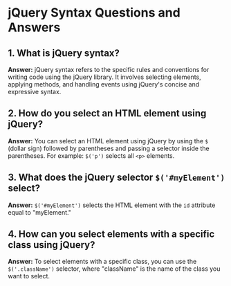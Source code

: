 # jQuery Syntax Questions and Answers

## 1. What is jQuery syntax?

**Answer:** jQuery syntax refers to the specific rules and conventions for writing code using the jQuery library. It involves selecting elements, applying methods, and handling events using jQuery's concise and expressive syntax.

## 2. How do you select an HTML element using jQuery?

**Answer:** You can select an HTML element using jQuery by using the `$` (dollar sign) followed by parentheses and passing a selector inside the parentheses. For example: `$('p')` selects all `<p>` elements.

## 3. What does the jQuery selector `$('#myElement')` select?

**Answer:** `$('#myElement')` selects the HTML element with the `id` attribute equal to "myElement."

## 4. How can you select elements with a specific class using jQuery?

**Answer:** To select elements with a specific class, you can use the `$('.className')` selector, where "className" is the name of the class you want to select.
